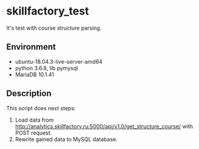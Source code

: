 # skillfactory_test

It's test with course structure parsing.

## Environment

* ubuntu-18.04.3-live-server-amd64  
* python 3.6.8, lib pymysql  
* MariaDB 10.1.41 

## Description

This script does next steps:  
1. Load data from http://analytics.skillfactory.ru:5000/api/v1.0/get_structure_course/ with POST request.
2. Rewrite gained data to MySQL database.
